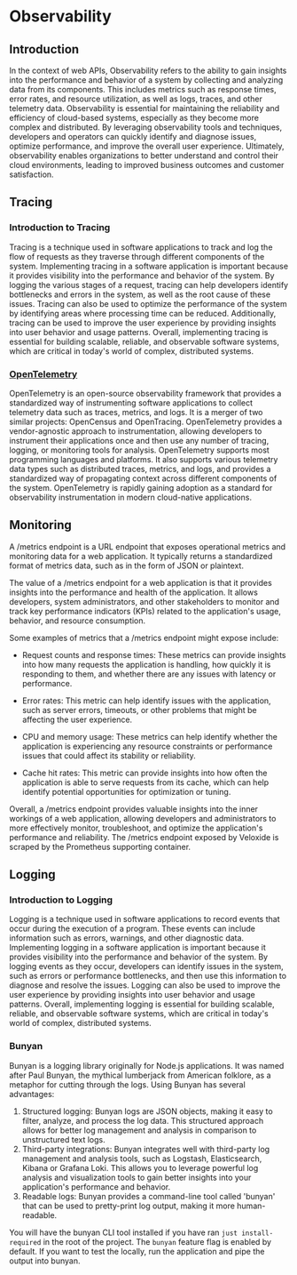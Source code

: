 # Observability

## Introduction

In the context of web APIs, Observability refers to the ability to gain insights into the performance and behavior of a system by collecting and analyzing data from its components. This includes metrics such as response times, error rates, and resource utilization, as well as logs, traces, and other telemetry data. Observability is essential for maintaining the reliability and efficiency of cloud-based systems, especially as they become more complex and distributed. By leveraging observability tools and techniques, developers and operators can quickly identify and diagnose issues, optimize performance, and improve the overall user experience. Ultimately, observability enables organizations to better understand and control their cloud environments, leading to improved business outcomes and customer satisfaction.

## Tracing

### Introduction to Tracing

Tracing is a technique used in software applications to track and log the flow of requests as they traverse through different components of the system. Implementing tracing in a software application is important because it provides visibility into the performance and behavior of the system. By logging the various stages of a request, tracing can help developers identify bottlenecks and errors in the system, as well as the root cause of these issues. Tracing can also be used to optimize the performance of the system by identifying areas where processing time can be reduced. Additionally, tracing can be used to improve the user experience by providing insights into user behavior and usage patterns. Overall, implementing tracing is essential for building scalable, reliable, and observable software systems, which are critical in today's world of complex, distributed systems.

### [OpenTelemetry](https://opentelemetry.io/)

OpenTelemetry is an open-source observability framework that provides a standardized way of instrumenting software applications to collect telemetry data such as traces, metrics, and logs. It is a merger of two similar projects: OpenCensus and OpenTracing. OpenTelemetry provides a vendor-agnostic approach to instrumentation, allowing developers to instrument their applications once and then use any number of tracing, logging, or monitoring tools for analysis. OpenTelemetry supports most programming languages and platforms. It also supports various telemetry data types such as distributed traces, metrics, and logs, and provides a standardized way of propagating context across different components of the system. OpenTelemetry is rapidly gaining adoption as a standard for observability instrumentation in modern cloud-native applications.

## Monitoring

A /metrics endpoint is a URL endpoint that exposes operational metrics and monitoring data for a web application. It typically returns a standardized format of metrics data, such as in the form of JSON or plaintext.

The value of a /metrics endpoint for a web application is that it provides insights into the performance and health of the application. It allows developers, system administrators, and other stakeholders to monitor and track key performance indicators (KPIs) related to the application's usage, behavior, and resource consumption.

Some examples of metrics that a /metrics endpoint might expose include:

- Request counts and response times: These metrics can provide insights into how many requests the application is handling, how quickly it is responding to them, and whether there are any issues with latency or performance.

- Error rates: This metric can help identify issues with the application, such as server errors, timeouts, or other problems that might be affecting the user experience.

- CPU and memory usage: These metrics can help identify whether the application is experiencing any resource constraints or performance issues that could affect its stability or reliability.

- Cache hit rates: This metric can provide insights into how often the application is able to serve requests from its cache, which can help identify potential opportunities for optimization or tuning.

Overall, a /metrics endpoint provides valuable insights into the inner workings of a web application, allowing developers and administrators to more effectively monitor, troubleshoot, and optimize the application's performance and reliability. The /metrics endpoint exposed by Veloxide is scraped by the Prometheus supporting container.

## Logging

### Introduction to Logging

Logging is a technique used in software applications to record events that occur during the execution of a program. These events can include information such as errors, warnings, and other diagnostic data. Implementing logging in a software application is important because it provides visibility into the performance and behavior of the system. By logging events as they occur, developers can identify issues in the system, such as errors or performance bottlenecks, and then use this information to diagnose and resolve the issues. Logging can also be used to improve the user experience by providing insights into user behavior and usage patterns. Overall, implementing logging is essential for building scalable, reliable, and observable software systems, which are critical in today's world of complex, distributed systems.

### Bunyan

Bunyan is a logging library originally for Node.js applications. It was named after Paul Bunyan, the mythical lumberjack from American folklore, as a metaphor for cutting through the logs. Using Bunyan has several advantages:

1. Structured logging: Bunyan logs are JSON objects, making it easy to filter, analyze, and process the log data. This structured approach allows for better log management and analysis in comparison to unstructured text logs.
2. Third-party integrations: Bunyan integrates well with third-party log management and analysis tools, such as Logstash, Elasticsearch, Kibana or Grafana Loki. This allows you to leverage powerful log analysis and visualization tools to gain better insights into your application's performance and behavior.
2. Readable logs: Bunyan provides a command-line tool called 'bunyan' that can be used to pretty-print log output, making it more human-readable.

You will have the bunyan CLI tool installed if you have ran `just install-required` in the root of the project. The `bunyan` feature flag is enabled by default. If you want to test the locally, run the application and pipe the output into bunyan.